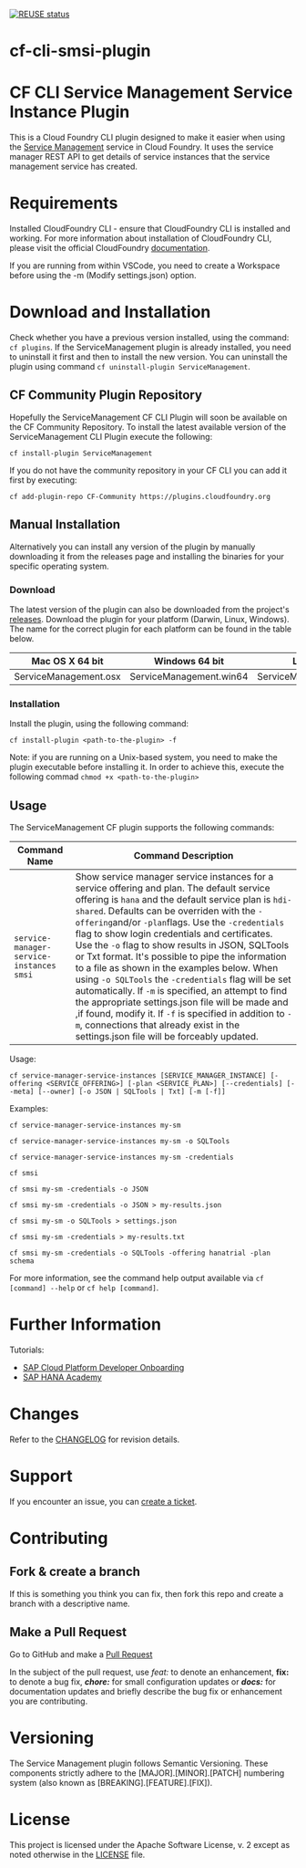 <!--
SPDX-FileCopyrightText: 2020 Andrew Lunde <andrew.lunde@sap.com>

SPDX-License-Identifier: Apache-2.0
-->
[![REUSE status](https://api.reuse.software/badge/github.com/SAP-samples/cloud-sfsf-benefits-ext)](https://api.reuse.software/info/github.com/SAP-samples/cloud-sfsf-benefits-ext)

# cf-cli-smsi-plugin 
# CF CLI Service Management Service Instance Plugin

This is a Cloud Foundry CLI plugin designed to make it easier when using the [Service Management](https://help.sap.com/viewer/product/SERVICEMANAGEMENT/Cloud/en-US) service in Cloud Foundry. It uses the service manager REST API to get details of service instances that the service management service has created.

# Requirements
Installed CloudFoundry CLI - ensure that CloudFoundry CLI is installed and working. For more information about installation of CloudFoundry CLI, please visit the official CloudFoundry [documentation](https://docs.cloudfoundry.org/cf-cli/install-go-cli.html).

If you are running from within VSCode, you need to create a Workspace before using the -m (Modify settings.json) option.

# Download and Installation

Check whether you have a previous version installed, using the command: `cf plugins`. If the ServiceManagement plugin is already installed, you need to uninstall it first and then to install the new version. You can uninstall the plugin using command `cf uninstall-plugin ServiceManagement`.

## CF Community Plugin Repository

Hopefully the ServiceManagement CF CLI Plugin will soon be available on the CF Community Repository. To install the latest available version of the ServiceManagement CLI Plugin execute the following:

`cf install-plugin ServiceManagement`

If you do not have the community repository in your CF CLI you can add it first by executing:

`cf add-plugin-repo CF-Community https://plugins.cloudfoundry.org`

## Manual Installation

Alternatively you can install any version of the plugin by manually downloading it from the releases page and installing the binaries for your specific operating system.

### Download
The latest version of the plugin can also be downloaded from the project's [releases](https://github.com/SAP/cf-cli-smsi-plugin/releases/latest). Download the plugin for your platform (Darwin, Linux, Windows). The name for the correct plugin for each platform can be found in the table below.

Mac OS X 64 bit | Windows 64 bit | Linux 64 bit | Windows 32 bit  | Linux 32 bit
--- | --- | --- | --- | ---
ServiceManagement.osx | ServiceManagement.win64 | ServiceManagement.linux64 | ServiceManagement.win32 | ServiceManagement.linux32

### Installation
Install the plugin, using the following command:
```
cf install-plugin <path-to-the-plugin> -f
```
Note: if you are running on a Unix-based system, you need to make the plugin executable before installing it. In order to achieve this, execute the following commad `chmod +x <path-to-the-plugin>`

## Usage
The ServiceManagement CF plugin supports the following commands:

Command Name | Command Description
--- | ---
`service-manager-service-instances` `smsi` | Show service manager service instances for a service offering and plan. The default service offering is `hana` and the default service plan is `hdi-shared`. Defaults can be overriden with the `-offering`and/or `-plan`flags. Use the `-credentials` flag to show login credentials and certificates. Use the `-o` flag to show results in JSON, SQLTools or Txt format. It's possible to pipe the information to a file as shown in the examples below. When using `-o SQLTools` the `-credentials` flag will be set automatically. If `-m` is specified, an attempt to find the appropriate settings.json file will be made and ,if found, modify it.  If `-f` is specified in addition to `-m`, connections that already exist in the settings.json file will be forceably updated.

Usage:

```cf service-manager-service-instances [SERVICE_MANAGER_INSTANCE] [-offering <SERVICE_OFFERING>] [-plan <SERVICE_PLAN>] [--credentials] [--meta] [--owner] [-o JSON | SQLTools | Txt] [-m [-f]]```

Examples:

```cf service-manager-service-instances my-sm```

```cf service-manager-service-instances my-sm -o SQLTools```

```cf service-manager-service-instances my-sm -credentials```

```cf smsi```

```cf smsi my-sm -credentials -o JSON```

```cf smsi my-sm -credentials -o JSON > my-results.json```

```cf smsi my-sm -o SQLTools > settings.json```

```cf smsi my-sm -credentials > my-results.txt```

```cf smsi my-sm -credentials -o SQLTools -offering hanatrial -plan schema```

For more information, see the command help output available via `cf [command] --help` or `cf help [command]`.

# Further Information
Tutorials:
- [SAP Cloud Platform Developer Onboarding](https://www.youtube.com/playlist?list=PLkzo92owKnVw3l4fqcLoQalyFi9K4-UdY)
- [SAP HANA Academy](https://www.youtube.com/saphanaacademy)

# Changes

Refer to the [CHANGELOG](CHANGELOG.md) for revision details.

# Support

If you encounter an issue, you can [create a ticket](issues/new/choose).

# Contributing

## Fork & create a branch
If this is something you think you can fix, then fork this repo and create a branch with a descriptive name.

## Make a Pull Request
Go to GitHub and make a [Pull Request](pulls)

In the subject of the pull request, use *feat:* to denote an enhancement, **fix:** to denote a bug fix, ***chore:*** for small configuration updates or ***docs:*** for documentation updates and briefly describe the bug fix or enhancement you are contributing.

# Versioning
The Service Management plugin follows Semantic Versioning. These components strictly adhere to the [MAJOR].[MINOR].[PATCH] numbering system (also known as [BREAKING].[FEATURE].[FIX]).

# License

This project is licensed under the Apache Software License, v. 2 except as noted otherwise in the [LICENSE](LICENSES/Apache-2.0.txt) file.
